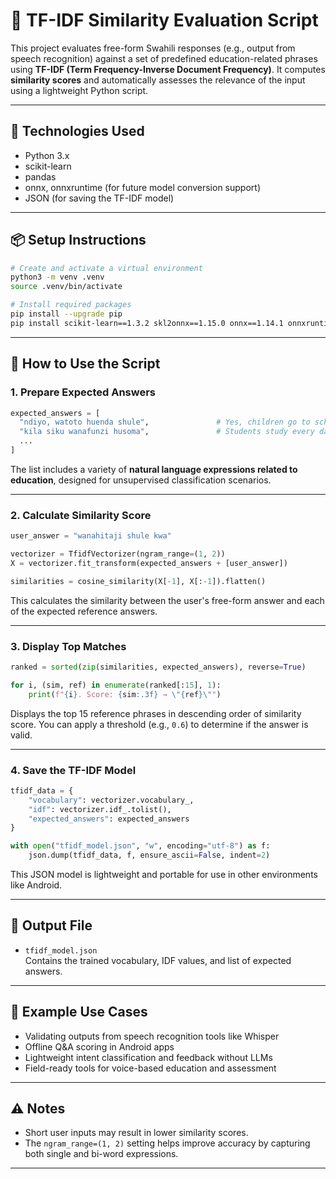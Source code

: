# 📘 TF-IDF Similarity Evaluation Script

This project evaluates free-form Swahili responses (e.g., output from speech recognition) against a set of predefined education-related phrases using **TF-IDF (Term Frequency-Inverse Document Frequency)**. It computes **similarity scores** and automatically assesses the relevance of the input using a lightweight Python script.

---

## 🧰 Technologies Used

* Python 3.x  
* scikit-learn  
* pandas  
* onnx, onnxruntime (for future model conversion support)  
* JSON (for saving the TF-IDF model)

---

## 📦 Setup Instructions

```bash
# Create and activate a virtual environment
python3 -m venv .venv
source .venv/bin/activate

# Install required packages
pip install --upgrade pip
pip install scikit-learn==1.3.2 skl2onnx==1.15.0 onnx==1.14.1 onnxruntime pandas
```

---

## 📝 How to Use the Script

### 1. Prepare Expected Answers

```python
expected_answers = [
  "ndiyo, watoto huenda shule",               # Yes, children go to school
  "kila siku wanafunzi husoma",               # Students study every day
  ...
]
```

The list includes a variety of **natural language expressions related to education**, designed for unsupervised classification scenarios.

---

### 2. Calculate Similarity Score

```python
user_answer = "wanahitaji shule kwa"

vectorizer = TfidfVectorizer(ngram_range=(1, 2))
X = vectorizer.fit_transform(expected_answers + [user_answer])

similarities = cosine_similarity(X[-1], X[:-1]).flatten()
```

This calculates the similarity between the user's free-form answer and each of the expected reference answers.

---

### 3. Display Top Matches

```python
ranked = sorted(zip(similarities, expected_answers), reverse=True)

for i, (sim, ref) in enumerate(ranked[:15], 1):
    print(f"{i}. Score: {sim:.3f} → \"{ref}\"")
```

Displays the top 15 reference phrases in descending order of similarity score. You can apply a threshold (e.g., `0.6`) to determine if the answer is valid.

---

### 4. Save the TF-IDF Model

```python
tfidf_data = {
    "vocabulary": vectorizer.vocabulary_,
    "idf": vectorizer.idf_.tolist(),
    "expected_answers": expected_answers
}

with open("tfidf_model.json", "w", encoding="utf-8") as f:
    json.dump(tfidf_data, f, ensure_ascii=False, indent=2)
```

This JSON model is lightweight and portable for use in other environments like Android.

---

## 📂 Output File

* `tfidf_model.json`  
  Contains the trained vocabulary, IDF values, and list of expected answers.

---

## 🔮 Example Use Cases

* Validating outputs from speech recognition tools like Whisper  
* Offline Q&A scoring in Android apps  
* Lightweight intent classification and feedback without LLMs  
* Field-ready tools for voice-based education and assessment

---

## ⚠️ Notes

* Short user inputs may result in lower similarity scores.  
* The `ngram_range=(1, 2)` setting helps improve accuracy by capturing both single and bi-word expressions.

---